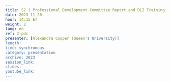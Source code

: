 ```yaml
---
title: S2 | Professional Development Committee Report and DLI Training Repository
date: 2023-11-20
hour: 14:15 ET
weight: 2
lang: en
ref: 2-pdc
presenter: [Alexandra Cooper (Queen's University)]
length:
time: synchronous
category: presentation
archive: 2023
session_link:
slides:
youtube_link:
---
```

